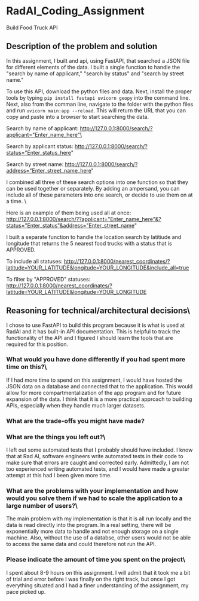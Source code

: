 # RadAI_Coding_Assignment
Build Food Truck API


## Description of the problem and solution
In this assignment, I built and api, using FastAPI, that searched a JSON file for different elements of the data. I built a single function to handle the "search by name of applicant," "search by status" and "search by street name." 

To use this API, download the python files and data. Next, install the proper tools by typing `pip install fastapi uvicorn geopy` into the command line. Next, also from the comman line, navigate to the folder with the python files and run `uvicorn main:app --reload`. This will return the URL that you can copy and paste into a browser to start searching the data.

Search by name of applicant: http://127.0.0.1:8000/search/?applicant="Enter_name_here"\

Search by applicant status: http://127.0.0.1:8000/search/?status="Enter_status_here"

Search by street name: http://127.0.0.1:8000/search/?address="Enter_street_name_here"

I combined all three of these search options into one function so that they can be used together or separately. By adding an ampersand, you can include all of these parameters into one search, or decide to use them on at a time. \

Here is an example of them being used all at once: http://127.0.0.1:8000/search/??applicant="Enter_name_here"&?status="Enter_status"&address="Enter_street_name"

I built a separate function to handle the location search by latitiude and longitude that returns the 5 nearest food trucks with a status that is APPROVED.

To include all statuses:
http://127.0.0.1:8000/nearest_coordinates/?latitude=YOUR_LATITUDE&longitude=YOUR_LONGITUDE&include_all=true

To filter by "APPROVED" statuses:
http://127.0.0.1:8000/nearest_coordinates/?latitude=YOUR_LATITUDE&longitude=YOUR_LONGITUDE


## Reasoning for technical/architectural decisions\
I chose to use FastAPI to build this program because it is what is used at RadAI and it has built-in API documentation. This is helpful to track the functionality of the API and I figured I should learn the tools that are required for this position. 

### What would you have done differently if you had spent more time on this?\

If I had more time to spend on this assignment, I would have hosted the JSON data on a database and connected that to the application. This would allow for more compartmentalization of the app program and for future expansion of the data. I think that it is a more practical approach to building APIs, especially when they handle much larger datasets. 


### What are the trade-offs you might have made?
### What are the things you left out?\

I left out some automated tests that I probably should have included. I know that at Rad AI, software engineers write automated tests in their code to make sure that errors are caught and corrected early. Admittedly, I am not too experienced writing automated tests, and I would have made a greater attempt at this had I been given more time.

### What are the problems with your implementation and how would you solve them if we had to scale the application to a large number of users?\
The main problem with my implementation is that it is all run locally and the data is read directly into the program. In a real setting, there will be exponentially more data to handle and not enough storage on a single machine. Also, without the use of a databse, other users would not be able to access the same data and could therefore not run the API.

### Please indicate the amount of time you spent on the project\
I spent about 8-9 hours on this assignment. I will admit that it took me a bit of trial and error before I was finally on the right track, but once I got everything situated and I had a finer understanding of the assignment, my pace picked up. 
